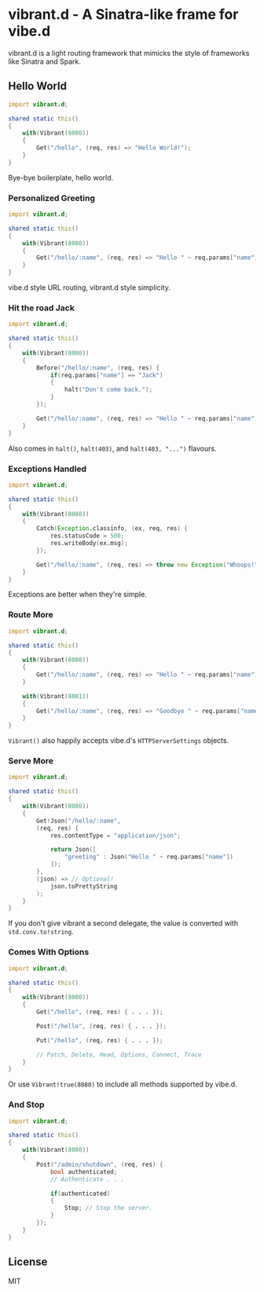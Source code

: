 vibrant.d - A Sinatra-like frame for vibe.d
===========================================

vibrant.d is a light routing framework that mimicks the style of frameworks like Sinatra and Spark.

Hello World
-----------

```d
import vibrant.d;

shared static this()
{
    with(Vibrant(8080))
    {
        Get("/hello", (req, res) => "Hello World!");
    }
}
```

Bye-bye boilerplate, hello world.

### Personalized Greeting

```d
import vibrant.d;

shared static this()
{
    with(Vibrant(8080))
    {
        Get("/hello/:name", (req, res) => "Hello " ~ req.params["name"]);
    }
}
```

vibe.d style URL routing, vibrant.d style simplicity.

### Hit the road Jack

```d
import vibrant.d;

shared static this()
{
    with(Vibrant(8080))
    {
        Before("/hello/:name", (req, res) {
            if(req.params["name"] == "Jack")
            {
                halt("Don't come back.");
            }
        });

        Get("/hello/:name", (req, res) => "Hello " ~ req.params["name"]);
    }
}
```

Also comes in `halt()`, `halt(403)`, and `halt(403, "...")` flavours.

### Exceptions Handled

```d
import vibrant.d;

shared static this()
{
    with(Vibrant(8080))
    {
        Catch(Exception.classinfo, (ex, req, res) {
            res.statusCode = 500;
            res.writeBody(ex.msg);
        });

        Get("/hello/:name", (req, res) => throw new Exception("Whoops!"));
    }
}
```

Exceptions are better when they're simple.

### Route More

```d
import vibrant.d;

shared static this()
{
    with(Vibrant(8080))
    {
        Get("/hello/:name", (req, res) => "Hello " ~ req.params["name"]);
    }

    with(Vibrant(8081))
    {
        Get("/hello/:name", (req, res) => "Goodbye " ~ req.params["name"]);
    }
}
```

`Vibrant()` also happily accepts vibe.d's `HTTPServerSettings` objects.

### Serve More

```d
import vibrant.d;

shared static this()
{
    with(Vibrant(8080))
    {
        Get!Json("/hello/:name",
        (req, res) {
            res.contentType = "application/json";

            return Json([
                "greeting" : Json("Hello " ~ req.params["name"])
            ]);
        },
        (json) => // Optional!
            json.toPrettyString
        );
    }
}
```

If you don't give vibrant a second delegate, the value is converted with `std.conv.to!string`.

### Comes With Options

```d
import vibrant.d;

shared static this()
{
    with(Vibrant(8080))
    {
        Get("/hello", (req, res) { . . . });

        Post("/hello", (req, res) { . . . });

        Put("/hello", (req, res) { . . . });

        // Patch, Delete, Head, Options, Connect, Trace
    }
}
```

Or use `Vibrant!true(8080)` to include all methods supported by vibe.d.

### And Stop

```d
import vibrant.d;

shared static this()
{
    with(Vibrant(8080))
    {
        Post("/admin/shutdown", (req, res) {
            bool authenticated;
            // Authenticate . . .

            if(authenticated)
            {
                Stop; // Stop the server.
            }
        });
    }
}
```

License
-------

MIT
